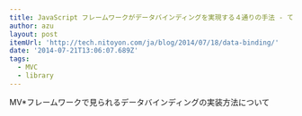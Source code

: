 ```yaml
---
title: JavaScript フレームワークがデータバインディングを実現する４通りの手法 - てっく煮ブログ
author: azu
layout: post
itemUrl: 'http://tech.nitoyon.com/ja/blog/2014/07/18/data-binding/'
date: '2014-07-21T13:06:07.689Z'
tags:
  - MVC
  - library
---
```

MV*フレームワークで見られるデータバインディングの実装方法について
